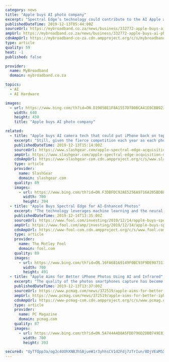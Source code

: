 ```yaml
---
category: news
title: "Apple buys AI photo company"
excerpt: "Spectral Edge’s technology could contribute to the AI Apple already uses in its Camera app by continuing to improve the quality of photos in low-light environments. The startup has said its technology can be applied via software or chips. Apple’s latest devices include custom processors that assist with picture taking. Apple’s purchase of ..."
publishedDateTime: 2019-12-13T05:44:00Z
sourceUrl: https://mybroadband.co.za/news/business/332772-apple-buys-ai-photo-company.html
ampUrl: https://mybroadband.co.za/news/business/332772-apple-buys-ai-photo-company.html/amp
cdnAmpUrl: https://mybroadband-co-za.cdn.ampproject.org/c/s/mybroadband.co.za/news/business/332772-apple-buys-ai-photo-company.html/amp
type: article
quality: 59
heat: -1
published: false

provider:
  name: MyBroadband
  domain: mybroadband.co.za

topics:
  - AI
  - AI Hardware

images:
  - url: https://www.bing.com/th?id=ON.D1905BE1F8A1557D780BCA41E0CBB923
    width: 640
    height: 430
    title: "Apple buys AI photo company"

related:
  - title: "Apple buys AI camera tech that could put iPhone back on top"
    excerpt: "Still, given the fierce competition each year as each phone-maker argues their handset is top of the pile for pictures and video, picking up tech that can coax more quality – and tap into significant investment in neutral engine processing in chips like Apple’s Bionic series – seems like a sensible strategy. According to previous leaks ..."
    publishedDateTime: 2019-12-13T15:14:00Z
    sourceUrl: https://www.slashgear.com/apple-spectral-edge-acquisition-machine-learning-iphone-camera-processing-13603198/
    ampUrl: https://www.slashgear.com/apple-spectral-edge-acquisition-machine-learning-iphone-camera-processing-13603198/amp/
    cdnAmpUrl: https://www-slashgear-com.cdn.ampproject.org/c/s/www.slashgear.com/apple-spectral-edge-acquisition-machine-learning-iphone-camera-processing-13603198/amp/
    type: article
    provider:
      name: SlashGear
      domain: slashgear.com
    quality: 89
    images:
      - url: https://www.bing.com/th?id=ON.F3DBFDC92AE5256A9716A205BDB88194
        width: 700
        height: 394
  - title: "Apple Buys Spectral Edge for AI-Enhanced Photos"
    excerpt: "The technology leverages machine learning and the neural engine found inside iPhone chips to improve photo quality ... a research project at the University of East Anglia and specializes in using artificial intelligence (AI) and machine learning to improve image quality. The company's patented Image Fusion technology enhances color accuracy ..."
    publishedDateTime: 2019-12-14T13:35:00Z
    sourceUrl: https://www.fool.com/investing/2019/12/14/apple-buys-spectral-edge-for-ai-enhanced-photos.aspx
    ampUrl: https://www.fool.com/amp/investing/2019/12/14/apple-buys-spectral-edge-for-ai-enhanced-photos.aspx
    cdnAmpUrl: https://www-fool-com.cdn.ampproject.org/c/s/www.fool.com/amp/investing/2019/12/14/apple-buys-spectral-edge-for-ai-enhanced-photos.aspx
    type: article
    provider:
      name: The Motley Fool
      domain: fool.com
    quality: 89
    images:
      - url: https://www.bing.com/th?id=ON.16FA68169149F0BC93F9DE9073118C59
        width: 700
        height: 491
  - title: "Apple Aims for Better iPhone Photos Using AI and Infrared"
    excerpt: "The quality of the photos smartphones capture has become increasingly important, and Apple just acquired a company called Spectral Edge to ensure future iPhone photos look even better. As Bloomberg reports, Spectral Edge is based in Cambridge, England and focused on developing technology that improves the photos we take automatically. It does ..."
    publishedDateTime: 2019-12-13T13:37:00Z
    sourceUrl: https://www.pcmag.com/news/372519/apple-aims-for-better-iphone-photos-using-ai-and-infrared
    ampUrl: https://www.pcmag.com/news/372519/apple-aims-for-better-iphone-photos-using-ai-and-infrared?amp=1
    cdnAmpUrl: https://www-pcmag-com.cdn.ampproject.org/c/s/www.pcmag.com/news/372519/apple-aims-for-better-iphone-photos-using-ai-and-infrared?amp=1
    type: article
    provider:
      name: PC Magazine
      domain: pcmag.com
    quality: 87
    images:
      - url: https://www.bing.com/th?id=ON.5A744A4D8A5FDD796D2DBB749E81E1C5
        width: 700
        height: 393

secured: "UyTfOpp3a/ogJc4UOhXNBJhSAjueW1r3yhhsCV1d2Fdj7zTrIun/8DjVEaM5XyrHkUlc9m3T5KbX8koHoVZs0qUAXdjOhs2rcR2wgOFFjiidqfVwxKboPUtxZ5JfMWen4aNdXi60mM8ZQgjL1toHRJupuHk3iZGbww11wpN99ccBANeG68V1JnJEsjvblFRY8wU2pXudk16U/NjzO1kYCql31gfCwXZ1tzvS1fd33l6cUVzLZ3KGc79RsFN8X9hg5MC7g5preY//War/IDSdQQ==;BXVeIeNGIa0kgOaNwc2eaA=="
---
```


